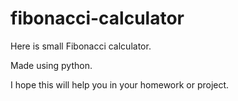 # fibonacci-calculator
Here is small Fibonacci calculator.

Made using python.

I hope this will help you in your homework or project.
